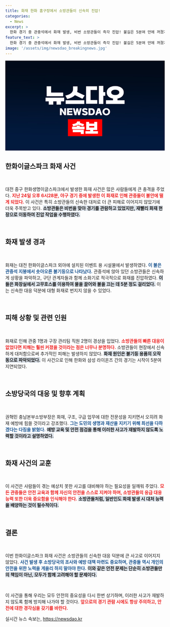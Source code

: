 ```yaml
---
title: 화재 한화 홈구장에서 소방관들이 신속히 진압!
categories:
  - News
excerpt: >
  한화 경기 중 관중석에서 화재 발생, 비번 소방관들이 즉각 진압! 불길은 5분여 만에 꺼졌지만, 관중 1명과 직원 2명 경상. 선수들 모두 안심하고 경기를 이어갔다. 생명의 수호자가 된 소방관들에게 박수를!
feature_text: >
  한화 경기 중 관중석에서 화재 발생, 비번 소방관들이 즉각 진압! 불길은 5분여 만에 꺼졌지만, 관중 1명과 직원 2명 경상. 선수들 모두 안심하고 경기를 이어갔다. 생명의 수호자가 된 소방관들에게 박수를!
image: '/assets/img/newsdao_breakingnews.jpg'
---
```


<p><img src="/assets/img/newsdao_breakingnews.jpg" alt="firstkoreanews 속보" /></p>

<h2 data-ke-size="size26">한화이글스파크 화재 사건</h2>

<p data-ke-size="size16">&nbsp;</p>

<p>대전 중구 한화생명이글스파크에서 발생한 화재 사건은 많은 사람들에게 큰 충격을 주었다. <b><span style="color: #ee2323;">지난 24일 오후 6시28분, 야구 경기 중에 발생한 이 화재로 인해 관중들이 불안에 떨게 되었다.</span></b> 이 사건은 특히 소방관들의 신속한 대처로 더 큰 피해로 이어지지 않았기에 더욱 주목받고 있다. <b><span style="background-color: #21538527;">소방관들은 비번을 맞아 경기를 관람하고 있었지만, 재빨리 화재 현장으로 이동하여 진압 작업을 수행하였다.</span></b> </p>

<p data-ke-size="size16">&nbsp;</p>

<h2 data-ke-size="size26">화재 발생 경과</h2>

<p data-ke-size="size16">&nbsp;</p>

<p>화재는 대전 한화이글스파크 외야에 설치된 이벤트 용 시설물에서 발생하였다. <b><span style="color: #1a5490;">이 불은 관중석 지붕에서 솟아오른 불기둥으로 나타났다.</span></b> 관중석에 앉아 있던 소방관들은 신속하게 상황을 파악하고, 구단 관계자들과 함께 소화기로 적극적으로 화재를 진압하였다. <b><span style="background-color: #21538527;">이들은 화장실에서 고무호스를 이용하여 물을 끌어와 불을 끄는 데 5분 정도 걸리었다.</span></b> 이는 신속한 대응 덕분에 대형 화재로 번지지 않을 수 있었다.</p>

<p data-ke-size="size16">&nbsp;</p>

<h2 data-ke-size="size26">피해 상황 및 관련 인원</h2>

<p data-ke-size="size16">&nbsp;</p>

<p>화재로 인해 관중 1명과 구장 관리팀 직원 2명이 경상을 입었다. <b><span style="color: #ee2323;">소방관들의 빠른 대응이 없었다면 피해는 훨씬 커졌을 것이라는 점은 너무나 분명하다.</span></b> 소방관들이 현장에서 신속하게 대처함으로써 추가적인 피해는 발생하지 않았다. <b><span style="background-color: #21538527;">화재 원인은 불기둥 용품의 오작동으로 파악되었다.</span></b> 이 사건으로 인해 한화와 삼성 라이온즈 간의 경기는 시작이 5분여 지연되었다.</p>

<p data-ke-size="size16">&nbsp;</p>

<h2 data-ke-size="size26">소방당국의 대응 및 향후 계획</h2>

<p data-ke-size="size16">&nbsp;</p>

<p>권혁민 충남본부소방부장은 화재, 구조, 구급 업무에 대한 전문성을 지키면서 오히려 화재 예방에 힘쓸 것이라고 강조했다. <b><span style="color: #1a5490;">그는 도민의 생명과 재산을 지키기 위해 최선을 다하겠다는 다짐을 밝혔다.</span></b> <b><span style="background-color: #21538527;">예방 교육 및 안전 점검을 통해 이러한 사고가 재발하지 않도록 노력할 것이라고 설명하였다.</span></b></p>

<p data-ke-size="size16">&nbsp;</p>

<h2 data-ke-size="size26">화재 사건의 교훈</h2>

<p data-ke-size="size16">&nbsp;</p>

<p>이 사건은 사람들이 겪는 예상치 못한 사고를 대비해야 하는 필요성을 일깨워 주었다. <b><span style="color: #ee2323;">모든 관중들은 안전 교육과 함께 자신의 안전을 스스로 지켜야 하며, 소방관들의 응급 대응 능력 또한 더욱 중요함을 인식해야 한다.</span></b> <b><span style="background-color: #21538527;">소방관들처럼, 일반인도 화재 발생 시 대처 능력을 배양하는 것이 필수적이다.</span></b> </p>

<p data-ke-size="size16">&nbsp;</p>

<h2 data-ke-size="size26">결론</h2>

<p data-ke-size="size16">&nbsp;</p>

<p>이번 한화이글스파크 화재 사건은 소방관들의 신속한 대응 덕분에 큰 사고로 이어지지 않았다. <b><span style="color: #1a5490;">사건 발생 후 소방당국의 조사와 예방 대책 마련도 중요하며, 관중들 역시 개인의 안전을 위한 노력을 게을리 하지 말아야 한다.</span></b> <b><span style="background-color: #21538527;">이와 같은 안전 문제는 단순히 소방관들만의 책임이 아닌, 모두가 함께 고려해야 할 문제이다.</span></b> </p>

<p data-ke-size="size16">&nbsp;</p>

<p>이 사건을 통해 우리는 모두 안전의 중요성을 다시 한번 상기하며, 이러한 사고가 재발하지 않도록 함께 방지해 나가야 할 것이다. <b><span style="color: #ee2323;">앞으로의 경기 관람 시에도 항상 주의하고, 안전에 대한 경각심을 갖기를 바란다.</span></b></p>
실시간 뉴스 속보는, <a href="https://newsdao.kr" rel="dofollow">https://newsdao.kr</a>


